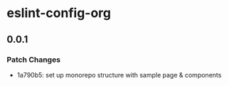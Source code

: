 # eslint-config-org

## 0.0.1

### Patch Changes

- 1a790b5: set up monorepo structure with sample page & components
